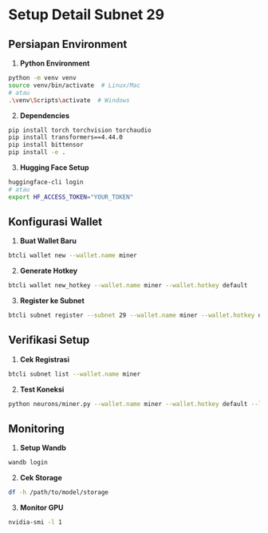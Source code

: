 # Setup Detail Subnet 29

## Persiapan Environment

1. **Python Environment**
```bash
python -m venv venv
source venv/bin/activate  # Linux/Mac
# atau
.\venv\Scripts\activate  # Windows
```

2. **Dependencies**
```bash
pip install torch torchvision torchaudio
pip install transformers==4.44.0
pip install bittensor
pip install -e .
```

3. **Hugging Face Setup**
```bash
huggingface-cli login
# atau
export HF_ACCESS_TOKEN="YOUR_TOKEN"
```

## Konfigurasi Wallet

1. **Buat Wallet Baru**
```bash
btcli wallet new --wallet.name miner
```

2. **Generate Hotkey**
```bash
btcli wallet new_hotkey --wallet.name miner --wallet.hotkey default
```

3. **Register ke Subnet**
```bash
btcli subnet register --subnet 29 --wallet.name miner --wallet.hotkey default
```

## Verifikasi Setup

1. **Cek Registrasi**
```bash
btcli subnet list --wallet.name miner
```

2. **Test Koneksi**
```bash
python neurons/miner.py --wallet.name miner --wallet.hotkey default --logging.debug --offline
```

## Monitoring

1. **Setup Wandb**
```bash
wandb login
```

2. **Cek Storage**
```bash
df -h /path/to/model/storage
```

3. **Monitor GPU**
```bash
nvidia-smi -l 1
```